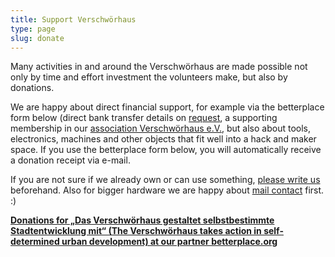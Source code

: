 ```yaml
---
title: Support Verschwörhaus
type: page
slug: donate
---
```


Many activities in and around the Verschwörhaus are made possible not only by time and effort investment the volunteers make, but also by donations.

We are happy about direct financial support, for example via the betterplace form below (direct bank transfer details on [request](/en/kontakt/), a supporting membership in our [association Verschwörhaus e.V.](/en/verein/), but also about tools, electronics, machines and other objects that fit well into a hack and maker space.  If you use the betterplace form below, you will automatically receive a donation receipt via e-mail.

If you are not sure if we already own or can use something, [please write us](/en/contact/) beforehand. Also for bigger hardware we are happy about [mail contact](/en/contact/) first. :)

<script type="text/javascript">
  var _bp_iframe        = _bp_iframe || {};
  _bp_iframe.project_id = 85727; /* REQUIRED */
  _bp_iframe.lang       = 'de'; /* Language of the form */
  _bp_iframe.width = 600; /* Custom iframe-tag-width, integer */
  _bp_iframe.color = '6c9c2e'; /* Button and banderole color, hex without "#" */
  _bp_iframe.background_color = 'ffffff'; /* Background-color, hex without "#" */
  _bp_iframe.default_amount = 50; /* Donation-amount, integer 1-99 */
  _bp_iframe.recurring_interval = 'single'; /* Interval for recurring donations, string out of single, monthly und yearly */
  _bp_iframe.bottom_logo = true;
  (function() {
    var bp = document.createElement('script'); bp.type = 'text/javascript'; bp.async = true;
    bp.src = 'https://betterplace-assets.betterplace.org/assets/load_donation_iframe.js';
    var s = document.getElementsByTagName('script')[0]; s.parentNode.insertBefore(bp, s);
  })();
</script>
<div id="betterplace_donation_iframe" style="background: transparent url('https://www.betterplace.org/assets/new_spinner.gif') 275px 20px no-repeat;"><strong><a href="https://www.betterplace.org/de/donate/platform/projects/85727-das-verschwoerhaus-gestaltet-selbstbestimmte-stadtentwicklung-mit">Donations for „Das Verschwörhaus gestaltet selbstbestimmte Stadtentwicklung mit“ (The Verschwörhaus takes action in self-determined urban development) at our partner betterplace.org</a></strong></div>
